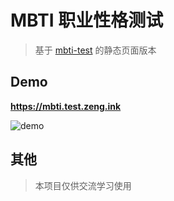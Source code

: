 # MBTI 职业性格测试
> 基于 [mbti-test](https://github.com/5songHb/mbti) 的静态页面版本

## Demo
**https://mbti.test.zeng.ink**

![demo](https://github.com/MskTmi/MBTI/assets/87525977/e05c0dec-d3d0-424d-85c7-9078ac7b852d)

## 其他
> 本项目仅供交流学习使用
